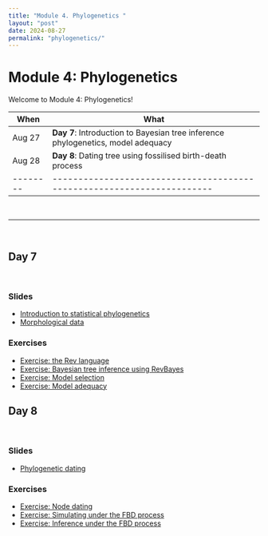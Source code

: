 ```yaml
---
title: "Module 4. Phylogenetics "
layout: "post" 
date: 2024-08-27
permalink: "phylogenetics/"
---
```


# Module 4: Phylogenetics 

Welcome to Module 4: Phylogenetics! 



| When   | What                                                                 |
|--------|----------------------------------------------------------------------|
| Aug 27 | **Day 7**: Introduction to Bayesian tree inference phylogenetics, model adequacy                                       |
| Aug 28 | **Day 8**: Dating tree using fossilised birth-death process |
|--------|----------------------------------------------------------------------|

<br>

- - -

<br>

## Day 7 

<br>

### Slides
- [Introduction to statistical phylogenetics]({{site.baseurl}}/data/phylogenetics/Bayesian_intro.pdf)
- [Morphological data]({{site.baseurl}}/data/phylogenetics/morpho.pdf)

### Exercises
- [Exercise: the Rev language](https://phylogenetics-fau.netlify.app/exercise-02)
- [Exercise: Bayesian tree inference using RevBayes](https://phylogenetics-fau.netlify.app/exercise-04)
- [Exercise: Model selection](https://phylogenetics-fau.netlify.app/morpho_exercise)
- [Exercise: Model adequacy](https://revbayes.github.io/tutorials/pps_morpho/)

## Day 8

<br>

### Slides
- [Phylogenetic dating]({{site.baseurl}}/data/phylogenetics/dating.pdf)


### Exercises
- [Exercise: Node dating](https://phylogenetics-fau.netlify.app/exercise-05)
- [Exercise: Simulating under the FBD process](https://phylogenetics-fau.netlify.app/exercise-07a)
- [Exercise: Inference under the FBD process](https://phylogenetics-fau.netlify.app/exercise-07b)








